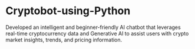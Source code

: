 # Cryptobot-using-Python
Developed an intelligent and beginner-friendly AI chatbot that leverages real-time cryptocurrency data and Generative AI to assist users with crypto market insights, trends, and pricing information.
